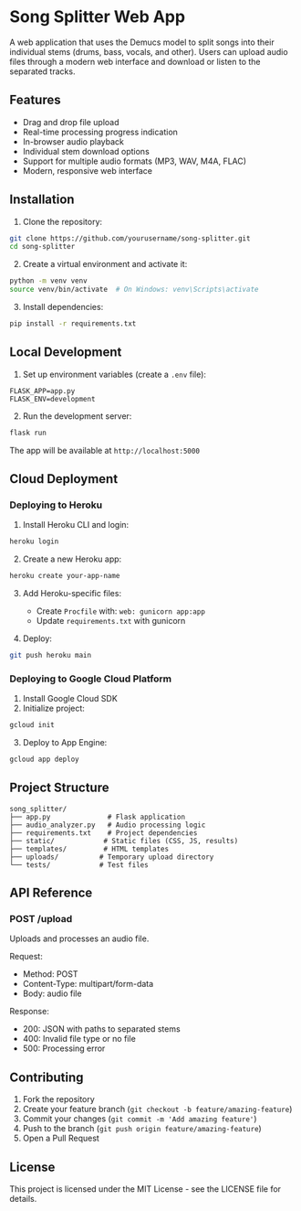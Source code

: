 # Song Splitter Web App

A web application that uses the Demucs model to split songs into their individual stems (drums, bass, vocals, and other). Users can upload audio files through a modern web interface and download or listen to the separated tracks.

## Features

- Drag and drop file upload
- Real-time processing progress indication
- In-browser audio playback
- Individual stem download options
- Support for multiple audio formats (MP3, WAV, M4A, FLAC)
- Modern, responsive web interface

## Installation

1. Clone the repository:
```bash
git clone https://github.com/yourusername/song-splitter.git
cd song-splitter
```

2. Create a virtual environment and activate it:
```bash
python -m venv venv
source venv/bin/activate  # On Windows: venv\Scripts\activate
```

3. Install dependencies:
```bash
pip install -r requirements.txt
```

## Local Development

1. Set up environment variables (create a `.env` file):
```
FLASK_APP=app.py
FLASK_ENV=development
```

2. Run the development server:
```bash
flask run
```

The app will be available at `http://localhost:5000`

## Cloud Deployment

### Deploying to Heroku

1. Install Heroku CLI and login:
```bash
heroku login
```

2. Create a new Heroku app:
```bash
heroku create your-app-name
```

3. Add Heroku-specific files:
   - Create `Procfile` with: `web: gunicorn app:app`
   - Update `requirements.txt` with gunicorn

4. Deploy:
```bash
git push heroku main
```

### Deploying to Google Cloud Platform

1. Install Google Cloud SDK
2. Initialize project:
```bash
gcloud init
```

3. Deploy to App Engine:
```bash
gcloud app deploy
```

## Project Structure

```
song_splitter/
├── app.py              # Flask application
├── audio_analyzer.py   # Audio processing logic
├── requirements.txt    # Project dependencies
├── static/            # Static files (CSS, JS, results)
├── templates/         # HTML templates
├── uploads/          # Temporary upload directory
└── tests/            # Test files
```

## API Reference

### POST /upload
Uploads and processes an audio file.

Request:
- Method: POST
- Content-Type: multipart/form-data
- Body: audio file

Response:
- 200: JSON with paths to separated stems
- 400: Invalid file type or no file
- 500: Processing error

## Contributing

1. Fork the repository
2. Create your feature branch (`git checkout -b feature/amazing-feature`)
3. Commit your changes (`git commit -m 'Add amazing feature'`)
4. Push to the branch (`git push origin feature/amazing-feature`)
5. Open a Pull Request

## License

This project is licensed under the MIT License - see the LICENSE file for details. 